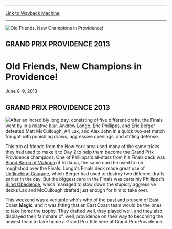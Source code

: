 
---
[Link to Wayback Machine](https://web.archive.org/web/20160303192252/http://magic.wizards.com/en/events/coverage/gppro13)

[_metadata_:description]:- "GRAND PRIX PROVIDENCE 2013"
[_metadata_:generator]:- "Drupal 7 (http://drupal.org)"
[_metadata_:node]:- "479466"
[_metadata_:source]:- "div-block-system-main"
[_metadata_:title]:- "Old Friends, New Champions in Providence!"
[_metadata_:wayback_capture_timestamp]:- "2016-03-03 19:22:52"
[_metadata_:wayback_raw_url]:- "https://web.archive.org/web/20160303192252id_/http://magic.wizards.com/en/events/coverage/gppro13"
[_metadata_:wayback_url]:- "http://magic.wizards.com/en/events/coverage/gppro13"
---







![Old Friends, New Champions in Providence!](https://media.magic.wizards.com/images/banner/large_1_4.jpg)





GRAND PRIX PROVIDENCE 2013
--------------------------


Old Friends, New Champions in Providence!
=========================================




June 8-9, 2013












GRAND PRIX PROVIDENCE 2013
--------------------------


![](https://media.magic.wizards.com/image_legacy_migration/mtg/images/daily/events/gppro13/winnershot.jpg)After an incredibly long day, consisting of five different drafts, the Finals went by in a relative blur. Andrew Longo, Eric Phillipps, and Eric Berger defeated Matt McCullough, Ari Lax, and Alex John in a quick two-set match fraught with punishing draws, aggressive openings, and stifling defense.


This trio of friends from the New York area used many of the same tricks they had used to make it to Day 2 to help them become the Grand Prix Providence champions. One of Phillipps's all-stars from his Finals deck was [Blood Baron of Vizkopa](http://gatherer.wizards.com/Pages/Card/Details.aspx?name=Blood+Baron+of+Vizkopa) of Vizkopa, the same card he used to run roughshod over the Finals. Longo's Finals deck made great use of [Unflinching Courage](http://gatherer.wizards.com/Pages/Card/Details.aspx?name=Unflinching+Courage), which Berger had used to destroy two different drafts earlier in the day. But the biggest card in the Finals was certainly Phillipps's [Blind Obedience](http://gatherer.wizards.com/Pages/Card/Details.aspx?name=Blind+Obedience), which managed to slow down the stupidly aggressive decks Lax and McCullough drafted just enough for him to take over.


This weekend was a veritable who's who of the past and present of East Coast **Magic**, and it was fitting that an East Coast team would be the ones to take home the trophy. They drafted well, they played well, and they also displayed their fair share of, well, providence on their way to becoming the newest team to take home a Grand Prix title here at Grand Prix Providence.


  

 

